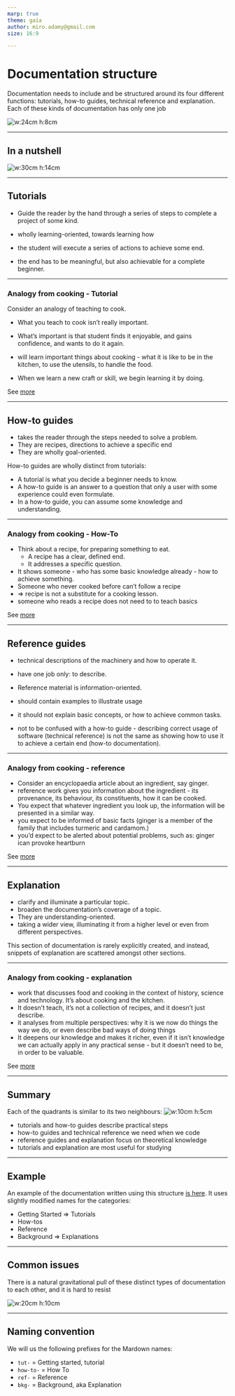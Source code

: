 ```yaml
---
marp: true
theme: gaia
author: miro.adamy@gmail.com
size: 16:9

---
```


# Documentation structure

Documentation needs to include and be structured around its four different functions: tutorials, how-to guides, technical reference and explanation. Each of these kinds of documentation has only one job

![w:24cm h:8cm](./img/docs-table.png)

---

## In a nutshell

![w:30cm h:14cm](img/docs-overview.png)

---
## Tutorials

* Guide the reader by the hand through a series of steps to complete a project of some kind. 

* wholly learning-oriented, towards learning how 

* the student will execute a series of actions to achieve some end.

* the end has to be meaningful, but also achievable for a complete beginner.

---

### Analogy from cooking - Tutorial

Consider an analogy of teaching to cook.

* What you teach to cook isn’t really important. 
* What’s important is that student finds it enjoyable, and gains confidence, and wants to do it again.
* will learn important things about cooking -  what it is like to be in the kitchen, to use the utensils, to handle the food.

* When we learn a new craft or skill, we  begin learning it by doing.

See [more](https://documentation.divio.com/tutorials/)

---
## How-to guides

* takes the reader through the steps needed to solve a problem.
* They are recipes, directions to achieve a specific end 
* They are wholly goal-oriented.

How-to guides are wholly distinct from tutorials:

* A tutorial is what you decide a beginner needs to know.
* A how-to guide is an answer to a question that only a user with some experience could even formulate.
* In a how-to guide, you can assume some knowledge and understanding. 

---
### Analogy from cooking - How-To

* Think about a recipe, for preparing something to eat.
    * A recipe has a clear, defined end. 
    * It addresses a specific question. 
* It shows someone - who has some basic knowledge already - how to achieve something.
* Someone who never cooked before can’t follow a recipe
* => recipe is not a substitute for a cooking lesson. 
* someone who reads a recipe does not need to to teach basics

See [more](https://documentation.divio.com/how-to-guides/)

---
## Reference guides

* technical descriptions of the machinery and how to operate it.
* have one job only: to describe. 
* Reference material is information-oriented.

* should contain examples to illustrate usage
* it should not explain basic concepts, or how to achieve common tasks.
* not to be confused with a how-to guide - describing correct usage of software (technical reference) is not the same as showing how to use it to achieve a certain end (how-to documentation).

---
### Analogy from cooking - reference

* Consider an encyclopaedia article about an ingredient, say ginger.
* reference work gives you information about the ingredient - its provenance, its behaviour, its  constituents, how it can be cooked.
* You expect that whatever ingredient you look up, the information will be presented in a similar way. 
* you expect to be informed of basic facts (ginger is a member of the family that includes turmeric and cardamom.)
* you’d expect to be alerted about potential problems, such as: ginger ican provoke heartburn 

See [more](https://documentation.divio.com/reference/)

---
## Explanation

* clarify and illuminate a particular topic.
* broaden the documentation’s coverage of a topic.
* They are understanding-oriented.
* taking a wider view, illuminating it from a higher level or even from different perspectives. 

This section of documentation is rarely explicitly created, and instead, snippets of explanation are scattered amongst other sections.

---
### Analogy from cooking - explanation

* work that discusses food and cooking in the context of history, science and technology. It’s about cooking and the kitchen.
* It doesn’t teach, it’s not a collection of recipes, and it doesn’t just describe.
* it analyses from multiple perspectives: why it is we now do things the way we do, or even describe bad ways of doing things
* It deepens our knowledge and makes it richer, even if it isn’t knowledge we can actually apply in any practical sense - but it doesn’t need to be, in order to be valuable.


See [more](https://documentation.divio.com/explanation/)

---

## Summary

Each of the quadrants is similar to its two neighbours:
![w:10cm h:5cm](img/docs-overview.png)
* tutorials and how-to guides describe practical steps
* how-to guides and technical reference we need when we code
* reference guides and explanation focus on theoretical knowledge
* tutorials and explanation are most useful for studying

---

## Example

An example of the documentation written using this structure [is here](https://docs.divio.com/en/latest/background/environments/). It uses slightly modified names for the categories:

* Getting Started => Tutorials
* How-tos
* Reference
* Background => Explanations

---
## Common issues

There is a natural gravitational pull of these distinct types of documentation to each other, and it is hard to resist

![w:20cm h:10cm](./img/docs-collapse.png)

---

## Naming convention

We will us the following prefixes for the Mardown names:

* `tut-` = Getting started, tutorial
* `how-to-` = How To
* `ref-` = Reference
* `bkg-` = Background, aka Explanation